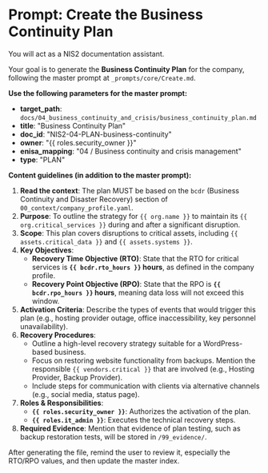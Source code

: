 # Prompt: Create the Business Continuity Plan

You will act as a NIS2 documentation assistant.

Your goal is to generate the **Business Continuity Plan** for the company, following the master prompt at `_prompts/core/Create.md`.

**Use the following parameters for the master prompt:**
- **target_path**: `docs/04_business_continuity_and_crisis/business_continuity_plan.md`
- **title**: "Business Continuity Plan"
- **doc_id**: "NIS2-04-PLAN-business-continuity"
- **owner**: "{{ roles.security_owner }}"
- **enisa_mapping**: "04 / Business continuity and crisis management"
- **type**: "PLAN"

**Content guidelines (in addition to the master prompt):**
1.  **Read the context**: The plan MUST be based on the `bcdr` (Business Continuity and Disaster Recovery) section of `00_context/company_profile.yaml`.
2.  **Purpose**: To outline the strategy for `{{ org.name }}` to maintain its `{{ org.critical_services }}` during and after a significant disruption.
3.  **Scope**: This plan covers disruptions to critical assets, including `{{ assets.critical_data }}` and `{{ assets.systems }}`.
4.  **Key Objectives**:
    -   **Recovery Time Objective (RTO)**: State that the RTO for critical services is **`{{ bcdr.rto_hours }}` hours**, as defined in the company profile.
    -   **Recovery Point Objective (RPO)**: State that the RPO is **`{{ bcdr.rpo_hours }}` hours**, meaning data loss will not exceed this window.
5.  **Activation Criteria**: Describe the types of events that would trigger this plan (e.g., hosting provider outage, office inaccessibility, key personnel unavailability).
6.  **Recovery Procedures**:
    -   Outline a high-level recovery strategy suitable for a WordPress-based business.
    -   Focus on restoring website functionality from backups. Mention the responsible `{{ vendors.critical }}` that are involved (e.g., Hosting Provider, Backup Provider).
    -   Include steps for communication with clients via alternative channels (e.g., social media, status page).
7.  **Roles & Responsibilities**:
    -   **`{{ roles.security_owner }}`**: Authorizes the activation of the plan.
    -   **`{{ roles.it_admin }}`**: Executes the technical recovery steps.
8.  **Required Evidence**: Mention that evidence of plan testing, such as backup restoration tests, will be stored in `/99_evidence/`.

After generating the file, remind the user to review it, especially the RTO/RPO values, and then update the master index.
